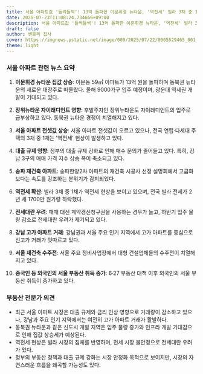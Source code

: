 ```yaml
---
title: 서울 아파트값 '들썩들썩'! 13억 돌파한 이문휘경 뉴타운, '역전세' 빌라 3채 중 1채... 하반기 부동산 시장 전망은?
date: 2025-07-23T11:08:24.734666+09:00
description: 서울 아파트값 '들썩들썩'! 13억 돌파한 이문휘경 뉴타운, '역전세' 빌라 3채 중 1채... 하반기 부동산 시장 전망은?
draft: false
author: 벤틀리 집사
cover: https://imgnews.pstatic.net/image/009/2025/07/22/0005529465_001_20250722194012311.jpg
theme: light
---
```


### 서울 아파트 관련 뉴스 요약

1. **이문휘경 뉴타운 집값 상승**: 이문동 59㎡ 아파트가 13억 원을 돌파하며 동북권 뉴타운의 새로운 대장주로 떠올랐다. 올해 9000가구 입주 예정이며, 광운대 역세권 개발이 기대되고 있다.

2. **장위뉴타운 자이래디언트 영향**: 후발주자인 장위뉴타운도 자이래디언트의 입주로 급부상하고 있다. 동북권 뉴타운 경쟁이 치열해지고 있다.

3. **서울 아파트 전셋값 상승**: 서울 아파트 전셋값이 오르고 있으나, 전국 연립·다세대 주택의 3채 중 1채는 '역전세' 현상이 발생하고 있다.

4. **대출 규제 영향**: 정부의 대출 규제 강화로 인해 매수 문의가 줄어들고 있다. 특히, 강남 3구의 매매 가격 지수 상승 폭이 축소되고 있다.

5. **송파 재건축 아파트**: 송파한양2차 아파트의 재건축 시공사 선정 설명회에서 고급화보다는 속도를 강조하는 분위기가 감지되었다.

6. **역전세 확산**: 빌라 3채 중 1채가 역전세 현상을 보이고 있으며, 전국 빌라 전세가 2년 새 1700만 원가량 하락했다.

7. **전세대란 우려**: 매매 대신 계약갱신청구권을 사용하는 경우가 늘고, 하반기 입주 물량 감소로 전세대란 우려가 제기되고 있다.

8. **강남 고가 아파트 거래**: 강남권과 서울 주요 인기 지역에서 고가 아파트를 중심으로 신고가 거래가 잇따르고 있다.

9. **서울 재건축 수주전**: 서울 주요 정비사업장에서 대형 건설업체들의 수주전이 치열해지고 있다.

10. **중국인 등 외국인의 서울 부동산 취득 증가**: 6·27 부동산 대책 이후 외국인의 서울 부동산 취득이 증가하고 있다.

### 부동산 전문가 의견

- 최근 서울 아파트 시장은 대출 규제와 금리 인상 영향으로 거래량이 감소하고 있으나, 강남과 주요 인기 지역에서는 여전히 고가 아파트 거래가 활발하다.
- 동북권 뉴타운과 같은 신도시 개발 지역은 입주 물량 증가와 인프라 개발 기대감으로 인해 집값 상승세가 예상된다.
- 역전세 현상은 빌라 시장의 침체를 반영하며, 전세 시장 불안정으로 전세대란 우려가 있다.
- 정부의 부동산 정책과 대출 규제 강화는 시장 안정화 목적으로 보이지만, 시장의 자연스러운 흐름을 왜곡할 가능성도 있다.